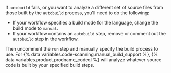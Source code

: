If `autobuild` fails, or you want to analyze a different set of source files from those built by the `autobuild` process, you'll need to do the following:

* If your workflow specifies a build mode for the language, change the build mode to `manual`.
* If your workflow contains an `autobuild` step, remove or comment out the `autobuild` step in the workflow.

 Then uncomment the `run` step and manually specify the build process to use. For {% data variables.code-scanning.manual_build_support %}, {% data variables.product.prodname_codeql %} will analyze whatever source code is built by your specified build steps.
